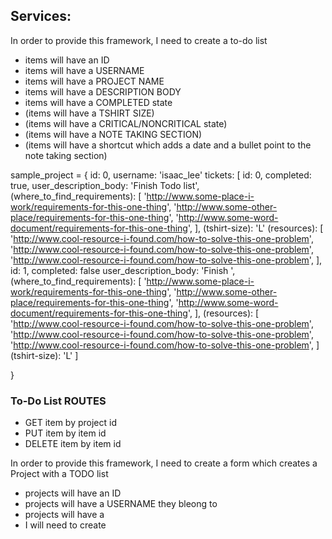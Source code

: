 ## Services:

In order to provide this framework, I need to create a to-do list

  - items will have an ID
  - items will have a USERNAME
  - items will have a PROJECT NAME
  - items will have a DESCRIPTION BODY
  - items will have a COMPLETED state
  - (items will have a TSHIRT SIZE)
  - (items will have a CRITICAL/NONCRITICAL state)
  - (items will have a NOTE TAKING SECTION)
  - (items will have a shortcut which adds a date and a bullet point to the note taking section)

sample_project = {
  id: 0,
  username: 'isaac_lee'
  tickets: [
    id: 0,
    completed: true,
    user_description_body: 'Finish Todo list',
    (where_to_find_requirements): [
          'http://www.some-place-i-work/requirements-for-this-one-thing',
          'http://www.some-other-place/requirements-for-this-one-thing',
          'http://www.some-word-document/requirements-for-this-one-thing',
    ],
    (tshirt-size): 'L'
    (resources): [
      'http://www.cool-resource-i-found.com/how-to-solve-this-one-problem',
      'http://www.cool-resource-i-found.com/how-to-solve-this-one-problem',
      'http://www.cool-resource-i-found.com/how-to-solve-this-one-problem',
    ],
    id: 1,
    completed: false
    user_description_body: 'Finish ',
    (where_to_find_requirements): [
          'http://www.some-place-i-work/requirements-for-this-one-thing',
          'http://www.some-other-place/requirements-for-this-one-thing',
          'http://www.some-word-document/requirements-for-this-one-thing',
    ],
    (resources): [
      'http://www.cool-resource-i-found.com/how-to-solve-this-one-problem',
      'http://www.cool-resource-i-found.com/how-to-solve-this-one-problem',
      'http://www.cool-resource-i-found.com/how-to-solve-this-one-problem',
    ]
    (tshirt-size): 'L'
  ]

}

### To-Do List ROUTES
  - GET item by project id
  - PUT item by item id
  - DELETE item by item id

In order to provide this framework, I need to create a form which creates a Project with a TODO list

  - projects will have an ID
  - projects will have a USERNAME they bleong to
  - projects will have a
  - I will need to create